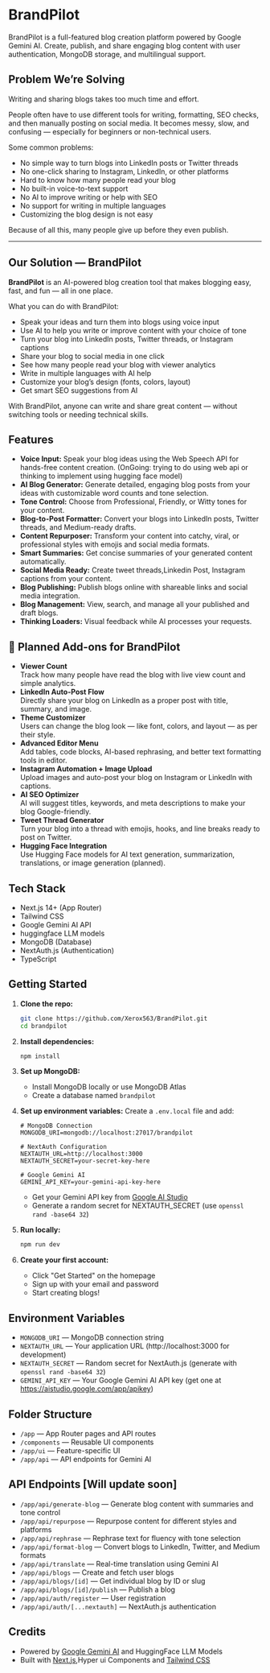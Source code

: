 # BrandPilot

BrandPilot is a full-featured blog creation platform powered by Google Gemini AI. Create, publish, and share engaging blog content with user authentication, MongoDB storage, and multilingual support.

## Problem We’re Solving

Writing and sharing blogs takes too much time and effort.

People often have to use different tools for writing, formatting, SEO checks, and then manually posting on social media. It becomes messy, slow, and confusing — especially for beginners or non-technical users.

Some common problems:
- No simple way to turn blogs into LinkedIn posts or Twitter threads  
- No one-click sharing to Instagram, LinkedIn, or other platforms  
- Hard to know how many people read your blog  
- No built-in voice-to-text support  
- No AI to improve writing or help with SEO  
- No support for writing in multiple languages  
- Customizing the blog design is not easy

Because of all this, many people give up before they even publish.

---

## Our Solution — BrandPilot

**BrandPilot** is an AI-powered blog creation tool that makes blogging easy, fast, and fun — all in one place.

What you can do with BrandPilot:
- Speak your ideas and turn them into blogs using voice input  
- Use AI to help you write or improve content with your choice of tone  
- Turn your blog into LinkedIn posts, Twitter threads, or Instagram captions  
- Share your blog to social media in one click  
- See how many people read your blog with viewer analytics  
- Write in multiple languages with AI help  
- Customize your blog’s design (fonts, colors, layout)  
- Get smart SEO suggestions from AI

With BrandPilot, anyone can write and share great content — without switching tools or needing technical skills.


## Features

- **Voice Input:** Speak your blog ideas using the Web Speech API for hands-free content creation. (OnGoing: trying to do using web api or thinking to implement using hugging face model)
- **AI Blog Generator:** Generate detailed, engaging blog posts from your ideas with customizable word counts and tone selection.
- **Tone Control:** Choose from Professional, Friendly, or Witty tones for your content.
- **Blog-to-Post Formatter:** Convert your blogs into LinkedIn posts, Twitter threads, and Medium-ready drafts.
- **Content Repurposer:** Transform your content into catchy, viral, or professional styles with emojis and social media formats.
- **Smart Summaries:** Get concise summaries of your generated content automatically.
- **Social Media Ready:** Create tweet threads,Linkedin Post, Instagram captions from your content.
- **Blog Publishing:** Publish blogs online with shareable links and social media integration.
- **Blog Management:** View, search, and manage all your published and draft blogs.
- **Thinking Loaders:** Visual feedback while AI processes your requests.

## 🔧 Planned Add-ons for BrandPilot

- **Viewer Count**  
  Track how many people have read the blog with live view count and simple analytics.
- **LinkedIn Auto-Post Flow**  
  Directly share your blog on LinkedIn as a proper post with title, summary, and image.
- **Theme Customizer**  
  Users can change the blog look — like font, colors, and layout — as per their style.
- **Advanced Editor Menu**  
  Add tables, code blocks, AI-based rephrasing, and better text formatting tools in editor.
- **Instagram Automation + Image Upload**  
  Upload images and auto-post your blog on Instagram or LinkedIn with captions.
- **AI SEO Optimizer**  
  AI will suggest titles, keywords, and meta descriptions to make your blog Google-friendly.
- **Tweet Thread Generator**  
  Turn your blog into a thread with emojis, hooks, and line breaks ready to post on Twitter.
- **Hugging Face Integration**  
  Use Hugging Face models for AI text generation, summarization, translations, or image generation (planned).

## Tech Stack

- Next.js 14+ (App Router)
- Tailwind CSS
- Google Gemini AI API
- huggingface LLM models
- MongoDB (Database)
- NextAuth.js (Authentication)
- TypeScript

## Getting Started

1. **Clone the repo:**

   ```bash
   git clone https://github.com/Xerox563/BrandPilot.git
   cd brandpilot
   ```

2. **Install dependencies:**

   ```bash
   npm install
   ```

3. **Set up MongoDB:**

   - Install MongoDB locally or use MongoDB Atlas
   - Create a database named `brandpilot`

4. **Set up environment variables:**
   Create a `.env.local` file and add:

   ```
   # MongoDB Connection
   MONGODB_URI=mongodb://localhost:27017/brandpilot

   # NextAuth Configuration
   NEXTAUTH_URL=http://localhost:3000
   NEXTAUTH_SECRET=your-secret-key-here

   # Google Gemini AI
   GEMINI_API_KEY=your-gemini-api-key-here
   ```

   - Get your Gemini API key from [Google AI Studio](https://aistudio.google.com/app/apikey)
   - Generate a random secret for NEXTAUTH_SECRET (use `openssl rand -base64 32`)

5. **Run locally:**

   ```bash
   npm run dev
   ```

6. **Create your first account:**
   - Click "Get Started" on the homepage
   - Sign up with your email and password
   - Start creating blogs!

## Environment Variables

- `MONGODB_URI` — MongoDB connection string
- `NEXTAUTH_URL` — Your application URL (http://localhost:3000 for development)
- `NEXTAUTH_SECRET` — Random secret for NextAuth.js (generate with `openssl rand -base64 32`)
- `GEMINI_API_KEY` — Your Google Gemini AI API key (get one at https://aistudio.google.com/app/apikey)

## Folder Structure

- `/app` — App Router pages and API routes
- `/components` — Reusable UI components
- `/app/ui` — Feature-specific UI
- `/app/api` — API endpoints for Gemini AI

## API Endpoints [Will update soon]

- `/app/api/generate-blog` — Generate blog content with summaries and tone control
- `/app/api/repurpose` — Repurpose content for different styles and platforms
- `/app/api/rephrase` — Rephrase text for fluency with tone selection
- `/app/api/format-blog` — Convert blogs to LinkedIn, Twitter, and Medium formats
- `/app/api/translate` — Real-time translation using Gemini AI
- `/app/api/blogs` — Create and fetch user blogs
- `/app/api/blogs/[id]` — Get individual blog by ID or slug
- `/app/api/blogs/[id]/publish` — Publish a blog
- `/app/api/auth/register` — User registration
- `/app/api/auth/[...nextauth]` — NextAuth.js authentication

## Credits

- Powered by [Google Gemini AI](https://ai.google.dev/) and HuggingFace LLM Models
- Built with [Next.js](https://nextjs.org/),Hyper ui Components and [Tailwind CSS](https://tailwindcss.com/)

